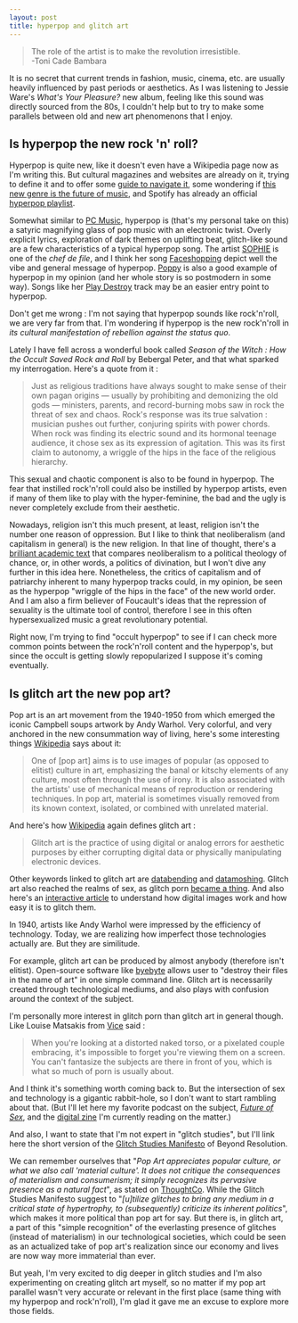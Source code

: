 ```yaml
---
layout: post
title: hyperpop and glitch art
---
```


> The role of the artist is to make the revolution irresistible.   
> -Toni Cade Bambara

It is no secret that current trends in fashion, music, cinema, etc. are usually heavily influenced by past periods or aesthetics. As I was listening to Jessie Ware's *What's Your Pleasure?* new album, feeling like this sound was directly sourced from the 80s, I couldn't help but to try to make some parallels between old and new art phenomenons that I enjoy. 


## Is hyperpop the new rock 'n' roll?

Hyperpop is quite new, like it doesn't even have a Wikipedia page now as I'm writing this. But cultural magazines and websites are already on it, trying to define it and to offer some [guide to navigate it](https://wptsradio.org/intro-to-hyperpop/), some wondering if [this new genre is the future of music](https://www.dailyemerald.com/arts-culture/is-hyper-pop-the-future-of-music/article_7f460e0e-3039-11ea-a922-7727ccb8a1bd.html), and Spotify  has already an official [hyperpop playlist](https://open.spotify.com/playlist/7DrJ92Lc9UaVB1rKM2UGsg).  

Somewhat similar to [PC Music](https://en.wikipedia.org/wiki/PC_Music), hyperpop is (that's my personal take on this) a satyric magnifying glass of pop music with an electronic twist. Overly explicit lyrics, exploration of dark themes on uplifting beat,  glitch-like sound are a few characteristics of a typical hyperpop song. The artist [SOPHIE](https://en.wikipedia.org/wiki/Sophie_(musician)) is one of the _chef de file_, and I think her song [Faceshopping](https://open.spotify.com/track/0y4YmA9UGpQnWdIFbWBHu0?si=QbaVNj_iR0yfM2ptHQOhnQ) depict well the vibe and general message of hyperpop. [Poppy](https://en.wikipedia.org/wiki/Poppy_(entertainer)) is also a good example of hyperpop in my opinion (and her whole story is so postmodern in some way). Songs like her [Play Destroy](spotify:track:3X3FzrA32EbYvu3n3526w4) track may be an easier entry point to hyperpop. 

Don't get me wrong : I'm not saying that hyperpop sounds like rock'n'roll, we are very far from that. I'm wondering if hyperpop is the new rock'n'roll in _its cultural manifestation of rebellion against the status quo_. 

Lately I have fell across a wonderful book called _Season of the Witch : How the Occult Saved Rock and Roll_ by Bebergal Peter, and that what sparked my interrogation. Here's a quote from it :

> Just as religious traditions have always sought to make sense of their own pagan origins — usually by prohibiting and demonizing the old gods — ministers, parents, and record-burning mobs saw in rock the threat of sex and chaos. Rock's response was its true salvation : musician pushes out further, conjuring spirits with power chords. When rock was finding its electric sound and its hormonal teenage audience, it chose sex as its expression of agitation. This was its first claim to autonomy, a wriggle of the hips in the face of the religious hierarchy.

This sexual and chaotic component is also to be found in hyperpop. The fear that instilled rock'n'roll could also be instilled by hyperpop artists, even if many of them like to play with the hyper-feminine, the bad and the ugly is never completely exclude from their aesthetic. 

Nowadays, religion isn't this much present, at least, religion isn't the number one reason of oppression. But I like to think that neoliberalism (and capitalism in general) is the new religion. In that line of thought, there's a [brilliant academic text]([https://www.nature.com/articles/palcomms201539.pdf](https://www.nature.com/articles/palcomms201539.pdf)) that compares neoliberalism to a political theology of chance, or, in other words, a politics of divination, but I won't dive any further in this idea here. Nonetheless, the critics of capitalism and of patriarchy inherent to many hyperpop tracks could, in my opinion, be seen as the hyperpop "wriggle of the hips in the face" of the new world order. And I am also a firm believer of Foucault's ideas that the repression of sexuality is the ultimate tool of control, therefore I see in this often hypersexualized music a great revolutionary potential. 

Right now, I'm trying to find "occult hyperpop" to see if I can check more common points between the rock'n'roll content and the hyperpop's, but since the occult is getting slowly repopularized I suppose it's coming eventually. 


## Is glitch art the new pop art?

Pop art is an art movement from the 1940-1950 from which emerged the iconic Campbell soups artwork by Andy Warhol. Very colorful, and very anchored in the new consummation way of living, here's some interesting things [Wikipedia](https://en.wikipedia.org/wiki/Pop_art) says about it: 

> One of [pop art] aims is to use images of popular (as opposed to elitist) culture in art, emphasizing the banal or kitschy elements of any culture, most often through the use of irony. It is also associated with the artists' use of mechanical means of reproduction or rendering techniques. In pop art, material is sometimes visually removed from its known context, isolated, or combined with unrelated material.

And here's how [Wikipedia](https://en.wikipedia.org/wiki/Glitch_art) again defines glitch art : 

> Glitch art is the practice of using digital or analog errors for aesthetic purposes by either corrupting digital data or physically manipulating electronic devices.

Other keywords linked to glitch art are [databending](https://en.wikipedia.org/wiki/Databending) and [datamoshing](http://datamoshing.com/). Glitch art also reached the realms of sex, as glitch porn [became a thing](https://happymag.tv/obscured-sexuality-there-are-places-on-reddit-dedicated-entirely-to-glitch-porn/).  And also here's an [interactive article](https://parametric.press/issue-01/unraveling-the-jpeg/?fbclid=IwAR3gqHPZkpKqYjwnsjRn7SriysxWk_FmtP-y1wykZVwvroCUElxk7brN-bo) to understand how digital images work and how easy it is to glitch them.

In 1940, artists like Andy Warhol were impressed by the efficiency of technology. Today, we are realizing how imperfect those technologies actually are. But they are similitude. 

For example, glitch art can be produced by almost anybody (therefore isn't elitist). Open-source software like [byebyte](https://github.com/wayspurrchen/byebyte) allows user to "destroy their files in the name of art" in one simple command line. Glitch art is necessarily created through technological mediums, and also plays with confusion around the context of the subject. 

I'm personally more interest in glitch porn than glitch art in general though. Like Louise Matsakis from [Vice](https://www.vice.com/en_us/article/7xp35x/glitch-porn-makes-being-naked-on-the-internet-interesting-again) said : 

> When you're looking at a distorted naked torso, or a pixelated couple embracing, it's impossible to forget you're viewing them on a screen. You can't fantasize the subjects are there in front of you, which is what so much of porn is usually about.

And I think it's something worth coming back to. But the intersection of sex and technology is a gigantic rabbit-hole, so I don't want to start rambling about that. (But I'll let here my favorite podcast on the subject, [_Future of Sex_](https://www.futureofsex.org/podcast), and the [digital zine](https://store.logicmag.io/product/issue-2-sex-digital) I'm currently reading on the matter.)

And also, I want to state that I'm not expert in "glitch studies", but I'll link here the short version of the [Glitch Studies Manifesto](https://beyondresolution.info/Glitch-Studies-Manifesto) of Beyond Resolution.

We can remember ourselves that "*Pop Art appreciates popular culture, or what we also call 'material culture'. It does not critique the consequences of materialism and consumerism; it simply recognizes its pervasive presence as a natural fact*", as stated on [ThoughtCo](https://www.thoughtco.com/pop-art-art-history-183310).  While the Glitch Studies Manifesto suggest to "*[u]tilize glitches to bring any medium in a critical state of hypertrophy, to (subsequently) criticize its inherent politics*", which makes it more political than pop art for say. But there is, in glitch art, a part of this "simple recognition" of the everlasting presence of glitches (instead of materialism) in our technological societies, which could be seen as an actualized take of pop art's realization since our economy and lives are now way more immaterial than ever.

But yeah, I'm very excited to dig deeper in glitch studies and I'm also experimenting on creating glitch art myself, so no matter if my pop art parallel wasn't very accurate or relevant in the first place (same thing with my hyperpop and rock'n'roll), I'm glad it gave me an excuse to explore more those fields.  




